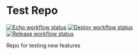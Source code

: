 # Test Repo

[![Echo workflow status](https://github.com/Nazarhanov/Test/workflows/Echo/badge.svg)](https://github.com/Nazarhanov/Test/actions)
[![Deploy workflow status](https://github.com/Nazarhanov/Test/workflows/Deploy/badge.svg)](https://github.com/Nazarhanov/Test/actions)
[![Release workflow status](https://github.com/Nazarhanov/Test/workflows/Release/badge.svg)](https://github.com/redeco/Test/actions)

Repo for testing new features
